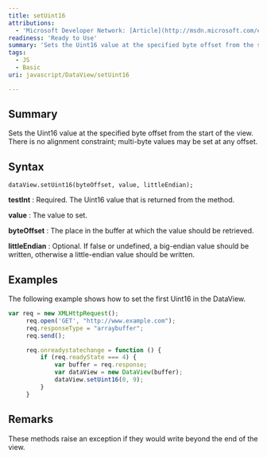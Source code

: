 ```yaml
---
title: setUint16
attributions:
  - 'Microsoft Developer Network: [Article](http://msdn.microsoft.com/en-us/library/ie/br212481(v=vs.94).aspx)'
readiness: 'Ready to Use'
summary: 'Sets the Uint16 value at the specified byte offset from the start of the view. There is no alignment constraint; multi-byte values may be set at any offset.'
tags:
  - JS
  - Basic
uri: javascript/DataView/setUint16

---
```

## Summary

Sets the Uint16 value at the specified byte offset from the start of the view. There is no alignment constraint; multi-byte values may be set at any offset.

## Syntax

    dataView.setUint16(byteOffset, value, littleEndian);

**testInt**
:   Required. The Uint16 value that is returned from the method.

**value**
:   The value to set.

**byteOffset**
:   The place in the buffer at which the value should be retrieved.

**littleEndian**
:   Optional. If false or undefined, a big-endian value should be written, otherwise a little-endian value should be written.

## Examples

The following example shows how to set the first Uint16 in the DataView.

``` js
var req = new XMLHttpRequest();
     req.open('GET', "http://www.example.com");
     req.responseType = "arraybuffer";
     req.send();

     req.onreadystatechange = function () {
         if (req.readyState === 4) {
             var buffer = req.response;
             var dataView = new DataView(buffer);
             dataView.setUint16(0, 9);
         }
     }
```

## Remarks

These methods raise an exception if they would write beyond the end of the view.

